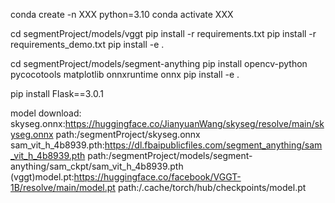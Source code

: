 conda create -n XXX python=3.10
conda activate XXX

cd segmentProject/models/vggt
pip install -r requirements.txt
pip install -r requirements_demo.txt
pip install -e .

cd segmentProject/models/segment-anything
pip install opencv-python pycocotools matplotlib onnxruntime onnx
pip install -e .

pip install Flask==3.0.1

model download:
skyseg.onnx:https://huggingface.co/JianyuanWang/skyseg/resolve/main/skyseg.onnx
path:/segmentProject/skyseg.onnx
sam_vit_h_4b8939.pth:https://dl.fbaipublicfiles.com/segment_anything/sam_vit_h_4b8939.pth
path:/segmentProject/models/segment-anything/sam_ckpt/sam_vit_h_4b8939.pth
(vggt)model.pt:https://huggingface.co/facebook/VGGT-1B/resolve/main/model.pt
path:/.cache/torch/hub/checkpoints/model.pt